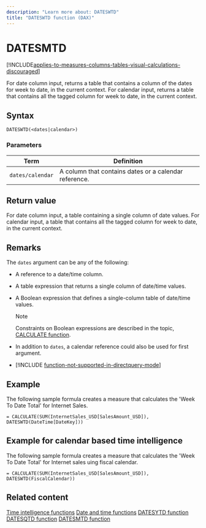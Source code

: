 ```yaml
---
description: "Learn more about: DATESWTD"
title: "DATESWTD function (DAX)"
---
```

# DATESMTD

[!INCLUDE[applies-to-measures-columns-tables-visual-calculations-discouraged](includes/applies-to-measures-columns-tables-visual-calculations-discouraged.md)]

For date column input, returns a table that contains a column of the dates for week to date, in the current context.
For calendar input, returns a table that contains all the tagged column for week to date, in the current context.

## Syntax

```dax
DATESWTD(<dates|calendar>)
```

### Parameters

|Term|Definition|
|--------|--------------|
|`dates/calendar`|A column that contains dates or a calendar reference.|

## Return value

For date column input, a table containing a single column of date values.
For calendar input, a table that contains all the tagged column for week to date, in the current context.

## Remarks

The `dates` argument can be any of the following:

- A reference to a date/time column.

- A table expression that returns a single column of date/time values.

- A Boolean expression that defines a single-column table of date/time values.

    > [!NOTE]
    > Constraints on Boolean expressions are described in the topic, [CALCULATE function](calculate-function-dax.md).

- In addition to `dates`, a calendar reference could also be used for first argument.

- [!INCLUDE [function-not-supported-in-directquery-mode](includes/function-not-supported-in-directquery-mode.md)]

## Example

The following sample formula creates a measure that calculates the 'Week To Date Total' for Internet Sales.

```dax
= CALCULATE(SUM(InternetSales_USD[SalesAmount_USD]), DATESWTD(DateTime[DateKey]))
```

## Example for calendar based time intelligence

The following sample formula creates a measure that calculates the 'Week To Date Total' for Internet sales uing fiscal calendar.

```dax
= CALCULATE(SUM(InternetSales_USD[SalesAmount_USD]), DATESWTD(FiscalCalendar))
```

## Related content

[Time intelligence functions](time-intelligence-functions-dax.md)
[Date and time functions](date-and-time-functions-dax.md)
[DATESYTD function](datesytd-function-dax.md)
[DATESQTD function](datesqtd-function-dax.md)
[DATESMTD function](datesmtd-function-dax.md)
